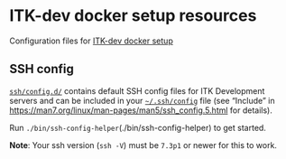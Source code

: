 # ITK-dev docker setup resources

Configuration files for [ITK-dev docker
setup](https://github.com/itk-dev/devops_itkdev-docker)

## SSH config

[`ssh/config.d/`](ssh/config.d/) contains default SSH config files for ITK
Development servers and can be included in your
[`~/.ssh/config`](https://man7.org/linux/man-pages/man5/ssh_config.5.html) file
(see “Include” in <https://man7.org/linux/man-pages/man5/ssh_config.5.html> for
details).

Run `./bin/ssh-config-helper`(./bin/ssh-config-helper) to get started.

**Note**: Your ssh version (`ssh -V`) must be `7.3p1` or newer for this to work.
